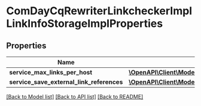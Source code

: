 # ComDayCqRewriterLinkcheckerImplLinkInfoStorageImplProperties

## Properties
Name | Type | Description | Notes
------------ | ------------- | ------------- | -------------
**service_max_links_per_host** | [**\OpenAPI\Client\Model\ConfigNodePropertyInteger**](ConfigNodePropertyInteger.md) |  | [optional] 
**service_save_external_link_references** | [**\OpenAPI\Client\Model\ConfigNodePropertyBoolean**](ConfigNodePropertyBoolean.md) |  | [optional] 

[[Back to Model list]](../README.md#documentation-for-models) [[Back to API list]](../README.md#documentation-for-api-endpoints) [[Back to README]](../README.md)


